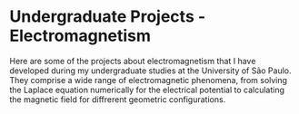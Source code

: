 # Undergraduate Projects - Electromagnetism

Here are some of the projects about electromagnetism that I have developed during my undergraduate studies at the University of São Paulo. They comprise a wide range of electromagnetic phenomena, from solving the Laplace equation numerically for the electrical potential to calculating the magnetic field for diffrerent geometric configurations.
